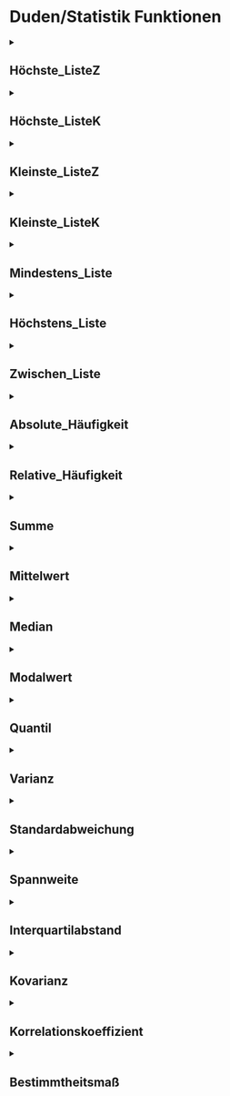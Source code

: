 # Duden/Statistik Funktionen
<details>
<summary><h2>Höchste_ListeZ</h2></summary>
<ul>
<pre>
Gibt den höchsten Wert der Zahlen Liste zurück.
</pre>
	<li>Parameter: <code>liste</code></li>
	<li>Parameter Typ: <code>Zahlen Liste</code></li>
	<li>Rückgabe Typ: <code>Zahl</code></li>
</ul>

<h3>Aliase</h3>
<ol>
	<li><code>&#34;der höchste Wert aus &lt;liste&gt;&#34;</code></li>
</ol>

<h3>Implementation</h3>
<pre class="language-ddp" tabindex="0">
<code class="language-ddp">
Die Zahl maxNum ist der minimale Wert einer Zahl.
Für jede Zahl z in liste, speichere die größere Zahl von z und maxNum in maxNum.
Gib maxNum zurück.

</code>
</pre>
</details>

<details>
<summary><h2>Höchste_ListeK</h2></summary>
<ul>
<pre>
Gibt den höchsten Wert der Kommazahlen Liste zurück.
</pre>
	<li>Parameter: <code>liste</code></li>
	<li>Parameter Typ: <code>Kommazahlen Liste</code></li>
	<li>Rückgabe Typ: <code>Kommazahl</code></li>
</ul>

<h3>Aliase</h3>
<ol>
	<li><code>&#34;der höchste Wert aus &lt;liste&gt;&#34;</code></li>
</ol>

<h3>Implementation</h3>
<pre class="language-ddp" tabindex="0">
<code class="language-ddp">
Die Kommazahl maxNum ist der minimale Wert einer Kommazahl.
Für jede Kommazahl z in liste, speichere die größere Zahl von z und maxNum in maxNum.
Gib maxNum zurück.

</code>
</pre>
</details>

<details>
<summary><h2>Kleinste_ListeZ</h2></summary>
<ul>
<pre>
Gibt den kleinsten Wert der Zahlen Liste zurück.
</pre>
	<li>Parameter: <code>liste</code></li>
	<li>Parameter Typ: <code>Zahlen Liste</code></li>
	<li>Rückgabe Typ: <code>Zahl</code></li>
</ul>

<h3>Aliase</h3>
<ol>
	<li><code>&#34;der kleinste Wert aus &lt;liste&gt;&#34;</code></li>
</ol>

<h3>Implementation</h3>
<pre class="language-ddp" tabindex="0">
<code class="language-ddp">
Die Zahl maxNum ist der maximale Wert einer Zahl.
Für jede Zahl z in liste, speichere die kleinere Zahl von z und maxNum in maxNum.
Gib maxNum zurück.

</code>
</pre>
</details>

<details>
<summary><h2>Kleinste_ListeK</h2></summary>
<ul>
<pre>
Gibt den kleinsten Wert der Kommazahlen Liste zurück.
</pre>
	<li>Parameter: <code>liste</code></li>
	<li>Parameter Typ: <code>Kommazahlen Liste</code></li>
	<li>Rückgabe Typ: <code>Kommazahl</code></li>
</ul>

<h3>Aliase</h3>
<ol>
	<li><code>&#34;der kleinste Wert aus &lt;liste&gt;&#34;</code></li>
</ol>

<h3>Implementation</h3>
<pre class="language-ddp" tabindex="0">
<code class="language-ddp">
Die Kommazahl maxNum ist der maximale Wert einer Kommazahl.
Für jede Kommazahl z in liste, speichere die kleinere Zahl von z und maxNum in maxNum.
Gib maxNum zurück.

</code>
</pre>
</details>

<details>
<summary><h2>Mindestens_Liste</h2></summary>
<ul>
<pre>
Gibt die Summe der relativen Häufigkeiten aller Zahlen größer als, oder x.
</pre>
	<li>Parameter: <code>x</code>, <code>liste</code></li>
	<li>Parameter Typen: <code>Kommazahl</code>, <code>Kommazahlen Liste</code></li>
	<li>Rückgabe Typ: <code>Kommazahl</code></li>
</ul>

<h3>Aliase</h3>
<ol>
	<li><code>&#34;wie viel Prozent der Zahlen aus &lt;liste&gt; mindestens &lt;x&gt; sind&#34;</code></li>
</ol>

<h3>Implementation</h3>
<pre class="language-ddp" tabindex="0">
<code class="language-ddp">
Die Kommazahl a ist 0,0.
Für jede Kommazahl z in liste, wenn z kleiner als, oder x ist, erhöhe a um 1.
Gib a durch die Länge von liste zurück.

</code>
</pre>
</details>

<details>
<summary><h2>Höchstens_Liste</h2></summary>
<ul>
<pre>
Gibt die Summe der relativen Häufigkeiten aller Zahlen kleiner als, oder x.
</pre>
	<li>Parameter: <code>x</code>, <code>liste</code></li>
	<li>Parameter Typen: <code>Kommazahl</code>, <code>Kommazahlen Liste</code></li>
	<li>Rückgabe Typ: <code>Kommazahl</code></li>
</ul>

<h3>Aliase</h3>
<ol>
	<li><code>&#34;wie viel Prozent der Zahlen aus &lt;liste&gt; höchstens &lt;x&gt; sind&#34;</code></li>
</ol>

<h3>Implementation</h3>
<pre class="language-ddp" tabindex="0">
<code class="language-ddp">
Die Kommazahl a ist 0,0.
Für jede Kommazahl z in liste, wenn z größer als, oder x ist, erhöhe a um 1.
Gib a durch die Länge von liste zurück.

</code>
</pre>
</details>

<details>
<summary><h2>Zwischen_Liste</h2></summary>
<ul>
<pre>
Gibt die Summe der relativen Häufigkeiten aller Zahlen zwischen x und y.
</pre>
	<li>Parameter: <code>x</code>, <code>y</code>, <code>liste</code></li>
	<li>Parameter Typen: <code>Kommazahl</code>, <code>Kommazahl</code>, <code>Kommazahlen Liste</code></li>
	<li>Rückgabe Typ: <code>Kommazahl</code></li>
</ul>

<h3>Aliase</h3>
<ol>
	<li><code>&#34;wie viel Prozent der Zahlen aus &lt;liste&gt; zwischen &lt;x&gt; und &lt;y&gt; sind&#34;</code></li>
</ol>

<h3>Implementation</h3>
<pre class="language-ddp" tabindex="0">
<code class="language-ddp">
Die Kommazahl a ist 0,0.
Für jede Kommazahl z in liste, wenn z größer als, oder x ist und z kleiner als, oder y ist, erhöhe a um 1.
Gib a durch die Länge von liste zurück.

</code>
</pre>
</details>

<details>
<summary><h2>Absolute_Häufigkeit</h2></summary>
<ul>
<pre>
Gibt die absolute Häufigkeit von x aus der gegebenen Liste zurück.
</pre>
	<li>Parameter: <code>liste</code>, <code>x</code></li>
	<li>Parameter Typen: <code>Kommazahlen Liste</code>, <code>Kommazahl</code></li>
	<li>Rückgabe Typ: <code>Zahl</code></li>
</ul>

<h3>Aliase</h3>
<ol>
	<li><code>&#34;die absolute Häufigkeit von &lt;x&gt; in &lt;liste&gt;&#34;</code></li>
</ol>

<h3>Implementation</h3>
<pre class="language-ddp" tabindex="0">
<code class="language-ddp">
Die Zahl anzahl ist 0.
Für jede Kommazahl z in liste, wenn z gleich x ist, erhöhe anzahl um 1.
Gib anzahl zurück.

</code>
</pre>
</details>

<details>
<summary><h2>Relative_Häufigkeit</h2></summary>
<ul>
<pre>
Gibt die absolute Häufigkeit von x aus der gegebenen Liste zurück.
</pre>
	<li>Parameter: <code>liste</code>, <code>x</code></li>
	<li>Parameter Typen: <code>Kommazahlen Liste</code>, <code>Kommazahl</code></li>
	<li>Rückgabe Typ: <code>Kommazahl</code></li>
</ul>

<h3>Aliase</h3>
<ol>
	<li><code>&#34;die relative Häufigkeit von &lt;x&gt; in &lt;liste&gt;&#34;</code></li>
	<li><code>&#34;wie viel Prozent der Zahlen aus &lt;liste&gt; gleich &lt;x&gt; sind&#34;</code></li>
</ol>

<h3>Implementation</h3>
<pre class="language-ddp" tabindex="0">
<code class="language-ddp">
Gib die absolute Häufigkeit von x in liste durch die Länge von liste zurück.

</code>
</pre>
</details>

<details>
<summary><h2>Summe</h2></summary>
<ul>
<pre>
Gibt die Summe aller Zahlen der gegebenen Liste zurück.
</pre>
	<li>Parameter: <code>liste</code></li>
	<li>Parameter Typ: <code>Kommazahlen Liste</code></li>
	<li>Rückgabe Typ: <code>Kommazahl</code></li>
</ul>

<h3>Aliase</h3>
<ol>
	<li><code>&#34;die Summe aller zahlen aus &lt;liste&gt;&#34;</code></li>
</ol>

<h3>Implementation</h3>
<pre class="language-ddp" tabindex="0">
<code class="language-ddp">
Die Kommazahl summe ist 0,0.
Für jede Kommazahl z in liste, erhöhe summe um z.
Gib summe zurück.

</code>
</pre>
</details>

<details>
<summary><h2>Mittelwert</h2></summary>
<ul>
<pre>
Gibt den Mittelwert (arithmetisches Mittel) der gegebenen Liste zurück.
</pre>
	<li>Parameter: <code>liste</code></li>
	<li>Parameter Typ: <code>Kommazahlen Liste</code></li>
	<li>Rückgabe Typ: <code>Kommazahl</code></li>
</ul>

<h3>Aliase</h3>
<ol>
	<li><code>&#34;der Mittelwert von &lt;liste&gt;&#34;</code></li>
	<li><code>&#34;das arithmetische Mittel von &lt;liste&gt;&#34;</code></li>
</ol>

<h3>Implementation</h3>
<pre class="language-ddp" tabindex="0">
<code class="language-ddp">
Gib die Summe aller zahlen aus liste durch die Länge von liste zurück.

</code>
</pre>
</details>

<details>
<summary><h2>Median</h2></summary>
<ul>
<pre>
Es muss eine sortierte Liste übergeben werden!
</pre>
	<li>Parameter: <code>liste</code></li>
	<li>Parameter Typ: <code>Kommazahlen Liste</code></li>
	<li>Rückgabe Typ: <code>Kommazahl</code></li>
</ul>

<h3>Aliase</h3>
<ol>
	<li><code>&#34;der Median von &lt;liste&gt;&#34;</code></li>
	<li><code>&#34;der Zentralwert von &lt;liste&gt;&#34;</code></li>
</ol>

<h3>Implementation</h3>
<pre class="language-ddp" tabindex="0">
<code class="language-ddp">
Die Kommazahl m ist (die Länge von liste) durch 2.
Wenn (die Länge von liste) eine gerade Zahl ist, dann:
	Gib (liste an der Stelle (m nach unten gerundet als Zahl) plus liste an der Stelle (m nach oben gerundet als Zahl)) durch 2 zurück.
Gib liste an der Stelle (m als Zahl plus 1) zurück.

</code>
</pre>
</details>

<details>
<summary><h2>Modalwert</h2></summary>
<ul>
<pre>
Gibt eine Liste der am häufigsten auftretenden Kommazahlen aus der gegebenen Liste zurück.
Gibt eine leere Liste zurück falls die gegebene Liste leer ist.
</pre>
	<li>Parameter: <code>liste</code></li>
	<li>Parameter Typ: <code>Kommazahlen Liste</code></li>
	<li>Rückgabe Typ: <code>Kommazahlen Liste</code></li>
</ul>

<h3>Aliase</h3>
<ol>
	<li><code>&#34;der Modalwert von &lt;liste&gt;&#34;</code></li>
</ol>

<h3>Implementation</h3>
<pre class="language-ddp" tabindex="0">
<code class="language-ddp">
Die Kommazahlen Liste modalwerte ist eine leere Kommazahlen Liste.
Die Zahl maxAbs ist 0.
Für jede Kommazahl z in liste, mache:
	Speichere die größere Zahl von (die absolute Häufigkeit von z in liste) und maxAbs in maxAbs.

Für jede Kommazahl z in liste, mache:
	Wenn nicht modalwerte z enthält und die absolute Häufigkeit von z in liste gleich maxAbs ist, füge z an modalwerte an.
Gib modalwerte zurück.

</code>
</pre>
</details>

<details>
<summary><h2>Quantil</h2></summary>
<ul>
<pre>
Gibt das p-Quantil der gegebenen Liste zurück.
Es gibt an über welchen Wert p% der Daten befinden. 

Es muss eine sortierte Liste übergeben werden!
</pre>
	<li>Parameter: <code>liste</code>, <code>p</code></li>
	<li>Parameter Typen: <code>Kommazahlen Liste</code>, <code>Kommazahl</code></li>
	<li>Rückgabe Typ: <code>Kommazahl</code></li>
</ul>

<h3>Aliase</h3>
<ol>
	<li><code>&#34;das &lt;p&gt;-Quantil von &lt;liste&gt;&#34;</code></li>
</ol>

<h3>Implementation</h3>
<pre class="language-ddp" tabindex="0">
<code class="language-ddp">
Die Kommazahl np ist die Länge von liste mal p.
Wenn np eine ganze Zahl ist, dann:
	Gib (liste an der Stelle np als Zahl plus liste an der Stelle (np als Zahl plus 1)) durch 2 zurück.
Gib liste an der Stelle (np nach oben gerundet) als Zahl zurück.

</code>
</pre>
</details>

<details>
<summary><h2>Varianz</h2></summary>
<ul>
<pre>
Berechnet die Varianz der gegebenen Liste.
Es gibt an wie sehr die Listenwerte um ihren Mittelwert streuen.
</pre>
	<li>Parameter: <code>liste</code></li>
	<li>Parameter Typ: <code>Kommazahlen Liste</code></li>
	<li>Rückgabe Typ: <code>Kommazahl</code></li>
</ul>

<h3>Aliase</h3>
<ol>
	<li><code>&#34;die Varianz von &lt;liste&gt;&#34;</code></li>
	<li><code>&#34;der Varianz von &lt;liste&gt;&#34;</code></li>
</ol>

<h3>Implementation</h3>
<pre class="language-ddp" tabindex="0">
<code class="language-ddp">
Die Kommazahl x ist 0,0.
Die Kommazahl m ist der Mittelwert von liste.
Für jede Kommazahl z in liste, erhöhe x um (z minus m) mal (z minus m).
Gib x durch (die Länge von liste minus 1) zurück.

</code>
</pre>
</details>

<details>
<summary><h2>Standardabweichung</h2></summary>
<ul>
<pre>
Berechnet die Standardabweichung (Quadratwurzel der Varianz) der Liste.
</pre>
	<li>Parameter: <code>liste</code></li>
	<li>Parameter Typ: <code>Kommazahlen Liste</code></li>
	<li>Rückgabe Typ: <code>Kommazahl</code></li>
</ul>

<h3>Aliase</h3>
<ol>
	<li><code>&#34;die Standardabweichung von &lt;liste&gt;&#34;</code></li>
</ol>

<h3>Implementation</h3>
<pre class="language-ddp" tabindex="0">
<code class="language-ddp">
Gib die 2. Wurzel von der Varianz von liste zurück.

</code>
</pre>
</details>

<details>
<summary><h2>Spannweite</h2></summary>
<ul>
<pre>
Gibt die Differenz des höchsten und niedristen Wertes zurück.
</pre>
	<li>Parameter: <code>liste</code></li>
	<li>Parameter Typ: <code>Kommazahlen Liste</code></li>
	<li>Rückgabe Typ: <code>Kommazahl</code></li>
</ul>

<h3>Aliase</h3>
<ol>
	<li><code>&#34;die Spannweite von &lt;liste&gt;&#34;</code></li>
</ol>

<h3>Implementation</h3>
<pre class="language-ddp" tabindex="0">
<code class="language-ddp">
Gib der höchste Wert aus liste minus der kleinste Wert aus liste zurück.

</code>
</pre>
</details>

<details>
<summary><h2>Interquartilabstand</h2></summary>
<ul>
<pre>
Gibt die Differenz des 0,75-Quantils und 0,25-Quantils zurück.
Es muss eine sortierte Liste übergeben werden!
</pre>
	<li>Parameter: <code>liste</code></li>
	<li>Parameter Typ: <code>Kommazahlen Liste</code></li>
	<li>Rückgabe Typ: <code>Kommazahl</code></li>
</ul>

<h3>Aliase</h3>
<ol>
	<li><code>&#34;der Interquartilabstand von &lt;liste&gt;&#34;</code></li>
</ol>

<h3>Implementation</h3>
<pre class="language-ddp" tabindex="0">
<code class="language-ddp">
Gib das 0,75-Quantil von liste minus das 0,25-Quantil von liste zurück.

</code>
</pre>
</details>

<details>
<summary><h2>Kovarianz</h2></summary>
<ul>
<pre>
Berechnet die Kovarianz zweier gleich langen Listen.
Beide Listen MÜSSEN gleich lang sein, sonst wird ein Laufzeitfehler geworfen.
</pre>
	<li>Parameter: <code>liste1</code>, <code>liste2</code></li>
	<li>Parameter Typen: <code>Kommazahlen Liste</code>, <code>Kommazahlen Liste</code></li>
	<li>Rückgabe Typ: <code>Kommazahl</code></li>
</ul>

<h3>Aliase</h3>
<ol>
	<li><code>&#34;die empirische Kovarianz von &lt;liste1&gt; und &lt;liste2&gt;&#34;</code></li>
</ol>

<h3>Implementation</h3>
<pre class="language-ddp" tabindex="0">
<code class="language-ddp">
Wenn die Länge von liste1 ungleich die Länge von liste2 ist, löse einen Laufzeitfehler mit der Nachricht "Beide Listen müssen die gleiche Länge haben" und dem Code 1 aus.

Die Kommazahl x ist 0,0.
Die Kommazahl m1 ist der Mittelwert von liste1.
Die Kommazahl m2 ist der Mittelwert von liste2.
Für jede Zahl i von 1 bis die Länge von liste1, mache:
	Erhöhe x um (liste1 an der Stelle i minus m1) mal (liste2 an der Stelle i minus m2).
Gib x durch (die Länge von liste1 minus 1) zurück.

</code>
</pre>
</details>

<details>
<summary><h2>Korrelationskoeffizient</h2></summary>
<ul>
<pre>
Berechnet den Korrelationskoeffizienten zweier gleichlangen Listen.
Beide Listen MÜSSEN gleich lang sein, sonst wird ein Laufzeitfehler geworfen.
</pre>
	<li>Parameter: <code>liste1</code>, <code>liste2</code></li>
	<li>Parameter Typen: <code>Kommazahlen Liste</code>, <code>Kommazahlen Liste</code></li>
	<li>Rückgabe Typ: <code>Kommazahl</code></li>
</ul>

<h3>Aliase</h3>
<ol>
	<li><code>&#34;der empirische Korrelationskoeffizient von &lt;liste1&gt; und &lt;liste2&gt;&#34;</code></li>
</ol>

<h3>Implementation</h3>
<pre class="language-ddp" tabindex="0">
<code class="language-ddp">
Gib (die empirische Kovarianz von liste1 und liste2) durch (die Standardabweichung von liste1 mal die Standardabweichung von liste2) zurück.

</code>
</pre>
</details>

<details>
<summary><h2>Bestimmtheitsmaß</h2></summary>
<ul>
<pre>
Berechnet den Bestimmtheitsmaß zweier gleichlangen Listen (Quadrat des Korrelationskoeffizienten).
Beide Listen MÜSSEN gleich lang sein, sonst wird ein Laufzeitfehler geworfen.
</pre>
	<li>Parameter: <code>liste1</code>, <code>liste2</code></li>
	<li>Parameter Typen: <code>Kommazahlen Liste</code>, <code>Kommazahlen Liste</code></li>
	<li>Rückgabe Typ: <code>Kommazahl</code></li>
</ul>

<h3>Aliase</h3>
<ol>
	<li><code>&#34;der Bestimmtheitsmaß von &lt;liste1&gt; und &lt;liste2&gt;&#34;</code></li>
</ol>

<h3>Implementation</h3>
<pre class="language-ddp" tabindex="0">
<code class="language-ddp">
Gib der empirische Korrelationskoeffizient von liste1 und liste2 hoch 2 zurück.

</code>
</pre>
</details>


